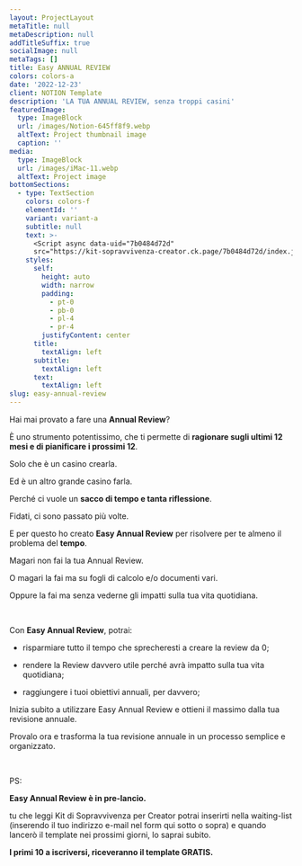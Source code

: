 ```yaml
---
layout: ProjectLayout
metaTitle: null
metaDescription: null
addTitleSuffix: true
socialImage: null
metaTags: []
title: Easy ANNUAL REVIEW
colors: colors-a
date: '2022-12-23'
client: NOTION Template
description: 'LA TUA ANNUAL REVIEW, senza troppi casini'
featuredImage:
  type: ImageBlock
  url: /images/Notion-645ff8f9.webp
  altText: Project thumbnail image
  caption: ''
media:
  type: ImageBlock
  url: /images/iMac-11.webp
  altText: Project image
bottomSections:
  - type: TextSection
    colors: colors-f
    elementId: ''
    variant: variant-a
    subtitle: null
    text: >-
      <Script async data-uid="7b0484d72d"
      src="https://kit-sopravvivenza-creator.ck.page/7b0484d72d/index.js" />
    styles:
      self:
        height: auto
        width: narrow
        padding:
          - pt-0
          - pb-0
          - pl-4
          - pr-4
        justifyContent: center
      title:
        textAlign: left
      subtitle:
        textAlign: left
      text:
        textAlign: left
slug: easy-annual-review
---
```

Hai mai provato a fare una **Annual Review**?

È uno strumento potentissimo, che ti permette di **ragionare sugli ultimi 12 mesi e di pianificare i prossimi 12**.

Solo che è un casino crearla.

Ed è un altro grande casino farla.

Perché ci vuole un **sacco di tempo e tanta riflessione**.

Fidati, ci sono passato più volte.

E per questo ho creato **Easy Annual Review** per risolvere per te almeno il problema del **tempo**.

Magari non fai la tua Annual Review.

O magari la fai ma su fogli di calcolo e/o documenti vari.

Oppure la fai ma senza vederne gli impatti sulla tua vita quotidiana.

<br/>

Con **Easy Annual Review**, potrai:

*   risparmiare tutto il tempo che sprecheresti a creare la review da 0;

*   rendere la Review davvero utile perché avrà impatto sulla tua vita quotidiana;

*   raggiungere i tuoi obiettivi annuali, per davvero;

Inizia subito a utilizzare Easy Annual Review e ottieni il massimo dalla tua revisione annuale.

Provalo ora e trasforma la tua revisione annuale in un processo semplice e organizzato.

<br/>

PS:

**Easy Annual Review è in pre-lancio.**

tu che leggi Kit di Sopravvivenza per Creator potrai inserirti nella waiting-list (inserendo il tuo indirizzo e-mail nel form qui sotto o sopra) e quando lancerò il template nei prossimi giorni, lo saprai subito.

**I primi 10 a iscriversi, riceveranno il template GRATIS.**
